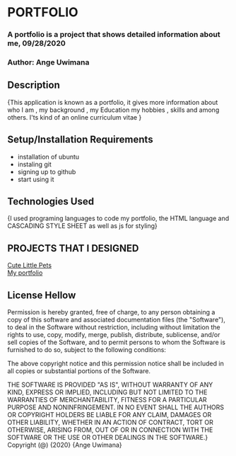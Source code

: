# PORTFOLIO

### A portfolio is a project that shows detailed information about me, 09/28/2020

### Author: Ange Uwimana

## Description

{This application is known as a portfolio, it gives more information about who I am , my background , my Education my hobbies , skills and among others. I'ts kind of an online curriculum vitae }

## Setup/Installation Requirements

* installation of ubuntu
* instaling git
* signing up to github
* start using it
## Technologies Used
{I used programing languages to code my portfolio, the HTML language and CASCADING STYLE SHEET as well as js for styling}

  ## PROJECTS THAT I DESIGNED
[Cute Little Pets](https://ange123ux.github.io/cute-little-pets/)   
[My portfolio](https://ange123ux.github.io/Portfolio/.)



## License Hellow

Permission is hereby granted, free of charge, to any person obtaining a copy
of this software and associated documentation files (the "Software"), to deal
in the Software without restriction, including without limitation the rights
to use, copy, modify, merge, publish, distribute, sublicense, and/or sell
copies of the Software, and to permit persons to whom the Software is
furnished to do so, subject to the following conditions:

The above copyright notice and this permission notice shall be included in all
copies or substantial portions of the Software.

THE SOFTWARE IS PROVIDED "AS IS", WITHOUT WARRANTY OF ANY KIND, EXPRESS OR
IMPLIED, INCLUDING BUT NOT LIMITED TO THE WARRANTIES OF MERCHANTABILITY, 
FITNESS FOR A PARTICULAR PURPOSE AND NONINFRINGEMENT. IN NO EVENT SHALL THE
AUTHORS OR COPYRIGHT HOLDERS BE LIABLE FOR ANY CLAIM, DAMAGES OR OTHER
LIABILITY, WHETHER IN AN ACTION OF CONTRACT, TORT OR OTHERWISE, ARISING FROM, 
OUT OF OR IN CONNECTION WITH THE SOFTWARE OR THE USE OR OTHER DEALINGS IN THE
SOFTWARE.}
Copyright (@) {2020} {Ange Uwimana}
